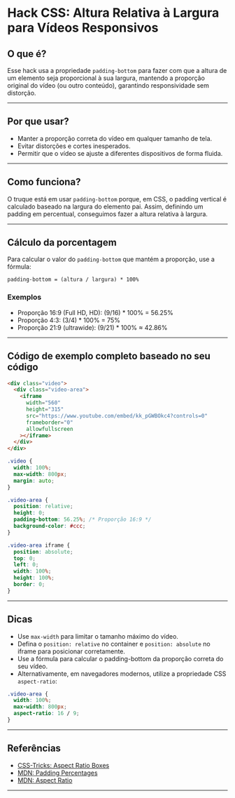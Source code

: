 
# Hack CSS: Altura Relativa à Largura para Vídeos Responsivos

## O que é?

Esse hack usa a propriedade `padding-bottom` para fazer com que a altura de um elemento seja proporcional à sua largura, mantendo a proporção original do vídeo (ou outro conteúdo), garantindo responsividade sem distorção.

---

## Por que usar?

- Manter a proporção correta do vídeo em qualquer tamanho de tela.
- Evitar distorções e cortes inesperados.
- Permitir que o vídeo se ajuste a diferentes dispositivos de forma fluida.

---

## Como funciona?

O truque está em usar `padding-bottom` porque, em CSS, o padding vertical é calculado baseado na largura do elemento pai. Assim, definindo um padding em percentual, conseguimos fazer a altura relativa à largura.

---

## Cálculo da porcentagem

Para calcular o valor do `padding-bottom` que mantém a proporção, use a fórmula:

```
padding-bottom = (altura / largura) * 100%
```

### Exemplos

- Proporção 16:9 (Full HD, HD): (9/16) * 100% = 56.25%
- Proporção 4:3: (3/4) * 100% = 75%
- Proporção 21:9 (ultrawide): (9/21) * 100% ≈ 42.86%

---

## Código de exemplo completo baseado no seu código

```html
<div class="video">
  <div class="video-area">
    <iframe
      width="560"
      height="315"
      src="https://www.youtube.com/embed/kk_pGWBOkc4?controls=0"
      frameborder="0"
      allowfullscreen
    ></iframe>
  </div>
</div>
```

```css
.video {
  width: 100%;
  max-width: 800px;
  margin: auto;
}

.video-area {
  position: relative;
  height: 0;
  padding-bottom: 56.25%; /* Proporção 16:9 */
  background-color: #ccc;
}

.video-area iframe {
  position: absolute;
  top: 0;
  left: 0;
  width: 100%;
  height: 100%;
  border: 0;
}
```

---

## Dicas

- Use `max-width` para limitar o tamanho máximo do vídeo.
- Defina o `position: relative` no container e `position: absolute` no iframe para posicionar corretamente.
- Use a fórmula para calcular o padding-bottom da proporção correta do seu vídeo.
- Alternativamente, em navegadores modernos, utilize a propriedade CSS `aspect-ratio`:

```css
.video-area {
  width: 100%;
  max-width: 800px;
  aspect-ratio: 16 / 9;
}
```

---

## Referências

- [CSS-Tricks: Aspect Ratio Boxes](https://css-tricks.com/aspect-ratio-boxes/)
- [MDN: Padding Percentages](https://developer.mozilla.org/en-US/docs/Web/CSS/padding#percentages)
- [MDN: Aspect Ratio](https://developer.mozilla.org/en-US/docs/Web/CSS/aspect-ratio)

---
